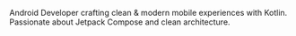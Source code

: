 Android Developer crafting clean & modern mobile experiences with Kotlin. Passionate about Jetpack Compose and clean architecture.

<!---
ritiz1/ritiz1 is a ✨ special ✨ repository because its `README.md` (this file) appears on your GitHub profile.
You can click the Preview link to take a look at your changes.
--->
